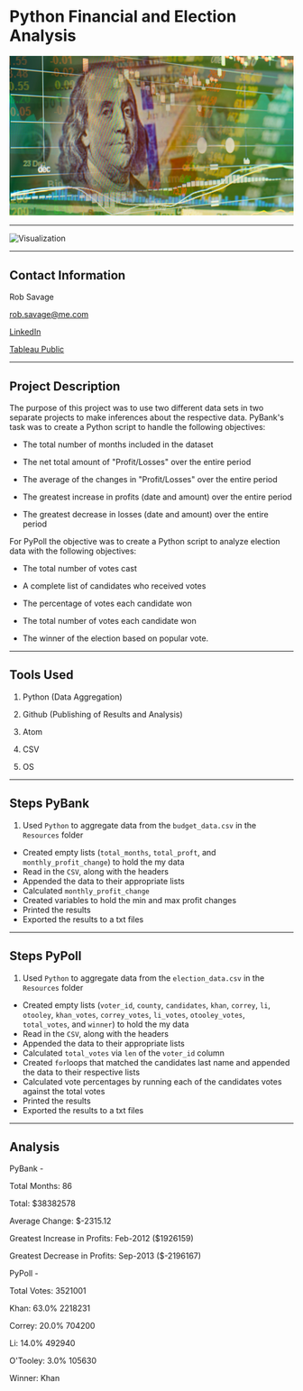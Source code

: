 # Python Financial and Election Analysis 

![Revenue](Images/revenue-per-lead.png)

---

![Visualization](Images/python-gif.gif "Code Walkthrough")

---

## Contact Information

Rob Savage 

rob.savage@me.com

[LinkedIn](https://www.linkedin.com/in/robsavage/)


[Tableau Public](https://public.tableau.com/profile/rob.savage)

---

## Project Description

The purpose of this project was to use two different data sets in two separate projects to make inferences about the respective data. PyBank's task was to create a Python script to handle the following objectives:

  - The total number of months included in the dataset


  - The net total amount of "Profit/Losses" over the entire period


  - The average of the changes in "Profit/Losses" over the entire period


  - The greatest increase in profits (date and amount) over the entire period


  - The greatest decrease in losses (date and amount) over the entire period


For PyPoll the objective was to create a Python script to analyze election data with the following objectives:

  - The total number of votes cast


  - A complete list of candidates who received votes


  - The percentage of votes each candidate won


  - The total number of votes each candidate won


  - The winner of the election based on popular vote.

---

## Tools Used

1. Python (Data Aggregation)

2. Github (Publishing of Results and Analysis)

3. Atom

4. CSV

5. OS

---

## Steps PyBank

1. Used `Python` to aggregate data from the `budget_data.csv` in the `Resources` folder

 - Created empty lists (`total_months`, `total_proft`, and `monthly_profit_change`) to hold the my data 
 - Read in the `CSV`, along with the headers
 - Appended the data to their appropriate lists
 - Calculated `monthly_profit_change`
 - Created variables to hold the min and max profit changes
 - Printed the results
 - Exported the results to a txt files

---

## Steps PyPoll

1. Used `Python` to aggregate data from the `election_data.csv` in the `Resources` folder

 - Created empty lists (`voter_id`, `county`, `candidates`, `khan`, `correy`, `li`, `otooley`, `khan_votes`, `correy_votes`, `li_votes`, `otooley_votes`, `total_votes`, and `winner`) to hold the my data 
 - Read in the `CSV`, along with the headers
 - Appended the data to their appropriate lists
 - Calculated `total_votes` via `len` of the `voter_id` column
 - Created `for`loops that matched the candidates last name and appended the data to their respective lists
 - Calculated vote percentages by running each of the candidates votes against the total votes
 - Printed the results
 - Exported the results to a txt files

---

## Analysis

PyBank - 

Total Months: 86

Total: $38382578

Average Change: $-2315.12

Greatest Increase in Profits: Feb-2012 ($1926159)

Greatest Decrease in Profits: Sep-2013 ($-2196167)


PyPoll - 

Total Votes: 3521001

Khan: 63.0% 2218231

Correy: 20.0% 704200

Li: 14.0% 492940

O'Tooley: 3.0% 105630

Winner: Khan
